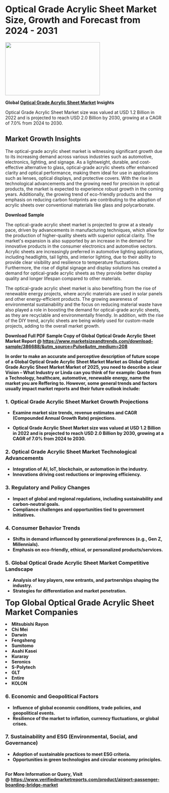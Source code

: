 <H1>Optical Grade Acrylic Sheet Market Size, Growth and Forecast from 2024 - 2031</H1><img class="aligncenter size-medium wp-image-584254" src="https://thirdeyenews.in/wp-content/uploads/2024/09/Global-Market-Research-300x168.jpeg" alt="" width="300" height="168" /><p><strong>Global&nbsp;<a href="https://www.marketsizeandtrends.com/download-sample/386688/&amp;utm_source=Pulse&amp;utm_medium=208">Optical Grade Acrylic Sheet Market</a> Insights</strong></p><p>Optical Grade Acrylic Sheet Market size was valued at USD 1.2 Billion in 2022 and is projected to reach USD 2.0 Billion by 2030, growing at a CAGR of 7.0% from 2024 to 2030.</p><p><h2>Market Growth Insights</h2> <p>The optical-grade acrylic sheet market is witnessing significant growth due to its increasing demand across various industries such as automotive, electronics, lighting, and signage. As a lightweight, durable, and cost-effective alternative to glass, optical-grade acrylic sheets offer enhanced clarity and optical performance, making them ideal for use in applications such as lenses, optical displays, and protective covers. With the rise in technological advancements and the growing need for precision in optical products, the market is expected to experience robust growth in the coming years. Additionally, the growing trend of eco-friendly products and the emphasis on reducing carbon footprints are contributing to the adoption of acrylic sheets over conventional materials like glass and polycarbonate.</p> <p><strong>Download Sample</strong></p> <p>The optical-grade acrylic sheet market is projected to grow at a steady pace, driven by advancements in manufacturing techniques, which allow for the production of higher-quality sheets with superior optical clarity. The market's expansion is also supported by an increase in the demand for innovative products in the consumer electronics and automotive sectors. Acrylic sheets are increasingly preferred in automotive lighting applications, including headlights, tail lights, and interior lighting, due to their ability to provide clear visibility and resilience to temperature fluctuations. Furthermore, the rise of digital signage and display solutions has created a demand for optical-grade acrylic sheets as they provide better display quality and longer lifespan compared to other materials.</p> <p>The optical-grade acrylic sheet market is also benefiting from the rise of renewable energy projects, where acrylic materials are used in solar panels and other energy-efficient products. The growing awareness of environmental sustainability and the focus on reducing material waste have also played a role in boosting the demand for optical-grade acrylic sheets, as they are recyclable and environmentally friendly. In addition, with the rise of the DIY trend, acrylic sheets are being widely used for custom-made projects, adding to the overall market growth.</p> <p><strong></p><p><span class=""><strong>Download Full PDF Sample Copy of Global Optical Grade Acrylic Sheet Market Report</strong> @ <a href="https://www.marketsizeandtrends.com/download-sample/386688/&amp;utm_source=Pulse&amp;utm_medium=208" target="_blank">https://www.marketsizeandtrends.com/download-sample/386688/&amp;utm_source=Pulse&amp;utm_medium=208</a></span></p><p>In order to make an accurate and perceptive description of future scope of a Global&nbsp;Optical Grade Acrylic Sheet Market Market as Global&nbsp;Optical Grade Acrylic Sheet Market Market of 2025, you need to describe a clear Vision &ndash; What Industry or Linda can you think of for example: Quote from a Technology, healthcare, automotive, renewable energy, name the market you are Reffering to. However, some general trends and factors usually impact market reports and their future outlook include:</p><h3>1.&nbsp;<strong>Optical Grade Acrylic Sheet Market Growth Projections</strong></h3><ul><li>Examine market size trends, revenue estimates and CAGR (Compounded Annual Growth Rate) projections.</li><li><p>Optical Grade Acrylic Sheet Market size was valued at USD 1.2 Billion in 2022 and is projected to reach USD 2.0 Billion by 2030, growing at a CAGR of 7.0% from 2024 to 2030.</p></li></ul><h3>2.&nbsp;<strong>Optical Grade Acrylic Sheet Market Technological Advancements</strong></h3><ul><li>Integration of AI, IoT, blockchain, or automation in the industry.</li><li>Innovations driving cost reductions or improving efficiency.</li></ul><h3>3.&nbsp;<strong>Regulatory and Policy Changes</strong></h3><ul><li>Impact of global and regional regulations, including sustainability and carbon-neutral goals.</li><li>Compliance challenges and opportunities tied to government initiatives.</li></ul><h3>4.&nbsp;<strong>Consumer Behavior Trends</strong></h3><ul><li>Shifts in demand influenced by generational preferences (e.g., Gen Z, Millennials).</li><li>Emphasis on eco-friendly, ethical, or personalized products/services.</li></ul><h3>5.&nbsp;<strong>Global Optical Grade Acrylic Sheet Market Competitive Landscape</strong></h3><ul><li>Analysis of key players, new entrants, and partnerships shaping the industry.</li><li>Strategies for differentiation and market penetration.</li></ul><p data-pm-slice="1 1 []"><span style="color: inherit; font-family: inherit; font-size: 25px;">Top Global Optical Grade Acrylic Sheet Market Companies</span></p><div class="" data-test-id=""><p><li>Mitsubishi Rayon</li><li> Chi Mei</li><li> Darwin</li><li> Fengsheng</li><li> Sumitomo</li><li> Asahi Kasei</li><li> Kuraray</li><li> Seronics</li><li> S-Polytech</li><li> GLT</li><li> Entire</li><li> KOLON</li></p></div><h3>6.&nbsp;<strong>Economic and Geopolitical Factors</strong></h3><ul><li>Influence of global economic conditions, trade policies, and geopolitical events.</li><li>Resilience of the market to inflation, currency fluctuations, or global crises.</li></ul><h3>7.&nbsp;<strong>Sustainability and ESG (Environmental, Social, and Governance)</strong></h3><ul><li>Adoption of sustainable practices to meet ESG criteria.</li><li>Opportunities in green technologies and circular economy principles.</li></ul><h2><strong style="font-size: 14px;">For More Information or Query, Visit @&nbsp;</strong><a style="background-color: #ffffff; font-size: 14px;" href="https://www.marketsizeandtrends.com/report/optical-grade-acrylic-sheet-market/" target="_blank">https://www.verifiedmarketreports.com/product/airport-passenger-boarding-bridge-market</a></h2>
